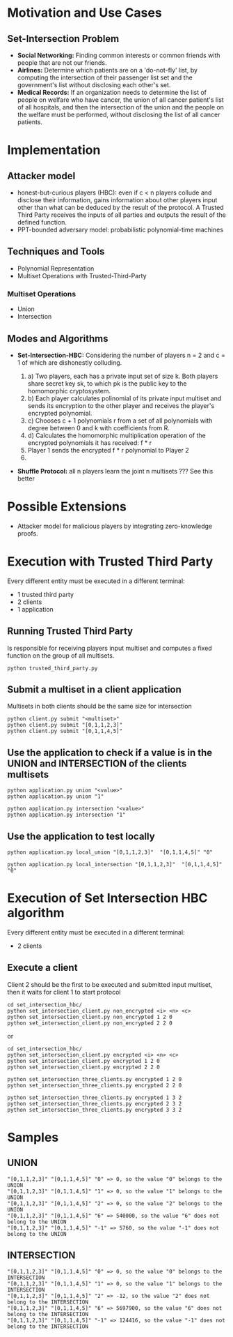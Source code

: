 # Motivation and Use Cases
## Set-Intersection Problem
* **Social Networking:** Finding common interests or common friends with people that are not our friends.
* **Airlines:** Determine which patients are on a 'do-not-fly' list, by computing the intersection of their passenger list set and the government's list without disclosing each other's set.
* **Medical Records:** If an organization needs to determine the list of people on welfare who have cancer, the union of all cancer patient's list of all hospitals, and then the intersection of the union and the people on the welfare must be performed, without disclosing the list of all cancer patients.


# Implementation
## Attacker model
* honest-but-curious players (HBC): even if c < n players collude and disclose their information, gains information about other players input other than what can be deduced by the result of the protocol. A Trusted Third Party receives the inputs of all parties and outputs the result of the defined function.
* PPT-bounded adversary model: probabilistic polynomial-time machines

## Techniques and Tools
* Polynomial Representation
* Multiset Operations with Trusted-Third-Party

### Multiset Operations
* Union
* Intersection

## Modes and Algorithms
* **Set-Intersection-HBC:** 
    Considering the number of players n = 2 and c = 1 of which are dishonestly colluding.
    1. a) Two players, each has a private input set of size k. Both players share secret key sk, to which pk is the public key to the homomorphic cryptosystem.
    1. b) Each player calculates polinomial of its private input multiset and sends its encryption to the other player and receives the player's encrypted polynomial. 
    1. c) Chooses c + 1 polynomials r from a set of all polynomials with degree between 0 and k with coefficients from R.
    1. d) Calculates the homomorphic multiplication operation of the encrypted polynomials it has received: f * r
    2. Player 1 sends the encrypted f * r polynomial to Player 2
    3. 

* **Shuffle Protocol:** all n players learn the joint n multisets ??? See this better


# Possible Extensions
* Attacker model for malicious players by integrating zero-knowledge proofs.



# Execution with Trusted Third Party
Every different entity must be executed in a different terminal:
* 1 trusted third party
* 2 clients
* 1 application

## Running Trusted Third Party
Is responsible for receiving players input multiset and computes a fixed function on the group of all multisets.
```
python trusted_third_party.py
```

## Submit a multiset in a client application
Multisets in both clients should be the same size for intersection
```
python client.py submit "<multiset>"
python client.py submit "[0,1,1,2,3]"
python client.py submit "[0,1,1,4,5]"
```

## Use the application to check if a value is in the UNION and INTERSECTION of the clients multisets
```
python application.py union "<value>"
python application.py union "1"

python application.py intersection "<value>"
python application.py intersection "1"
```

## Use the application to test locally
```
python application.py local_union "[0,1,1,2,3]"  "[0,1,1,4,5]" "0"

python application.py local_intersection "[0,1,1,2,3]"  "[0,1,1,4,5]" "0"
```


# Execution of Set Intersection HBC algorithm
Every different entity must be executed in a different terminal:
* 2 clients

## Execute a client
Client 2 should be the first to be executed and submitted input multiset, then it waits for client 1 to start protocol
```
cd set_intersection_hbc/
python set_intersection_client.py non_encrypted <i> <n> <c>
python set_intersection_client.py non_encrypted 1 2 0
python set_intersection_client.py non_encrypted 2 2 0
```
or
```
cd set_intersection_hbc/
python set_intersection_client.py encrypted <i> <n> <c>
python set_intersection_client.py encrypted 1 2 0
python set_intersection_client.py encrypted 2 2 0

python set_intersection_three_clients.py encrypted 1 2 0
python set_intersection_three_clients.py encrypted 2 2 0

python set_intersection_three_clients.py encrypted 1 3 2
python set_intersection_three_clients.py encrypted 2 3 2
python set_intersection_three_clients.py encrypted 3 3 2
```


# Samples
## UNION
```
"[0,1,1,2,3]" "[0,1,1,4,5]" "0" => 0, so the value "0" belongs to the UNION
"[0,1,1,2,3]" "[0,1,1,4,5]" "1" => 0, so the value "1" belongs to the UNION
"[0,1,1,2,3]" "[0,1,1,4,5]" "2" => 0, so the value "2" belongs to the UNION
"[0,1,1,2,3]" "[0,1,1,4,5]" "6" => 540000, so the value "6" does not belong to the UNION
"[0,1,1,2,3]" "[0,1,1,4,5]" "-1" => 5760, so the value "-1" does not belong to the UNION
```

## INTERSECTION
```
"[0,1,1,2,3]" "[0,1,1,4,5]" "0" => 0, so the value "0" belongs to the INTERSECTION
"[0,1,1,2,3]" "[0,1,1,4,5]" "1" => 0, so the value "1" belongs to the INTERSECTION
"[0,1,1,2,3]" "[0,1,1,4,5]" "2" => -12, so the value "2" does not belong to the INTERSECTION
"[0,1,1,2,3]" "[0,1,1,4,5]" "6" => 5697900, so the value "6" does not belong to the INTERSECTION
"[0,1,1,2,3]" "[0,1,1,4,5]" "-1" => 124416, so the value "-1" does not belong to the INTERSECTION
```